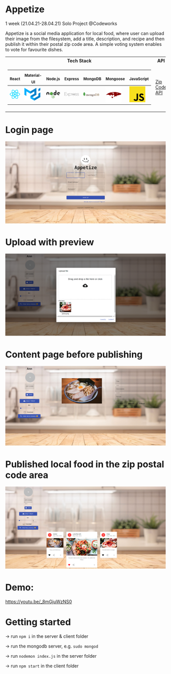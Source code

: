 # Appetize
1 week (21.04.21-28.04.21) Solo Project @Codeworks

Appetize is a social media application for local food, where user can upload their image from the filesystem,
add a title, description, and recipe and then publish it within their postal zip code area.
A simple voting system enables to vote for favourite dishes.

<table>
<tr><th>Tech Stack</th><th>API</th></tr>
<tr><td>

 <sub> React </sub> |  <sub> Material-UI </sub> | <sub> Node.js </sub> | <sub> Express </sub> | <sub> MongoDB </sub> | <sub> Mongoose </sub> |  <sub> JavaScript </sub> 
|--|--|--|--|--|--|--
[<img src="https://github.com/nik-neg/appetize/blob/main/techstack_images/react.svg" alt="drawing" width="50"/>](https://reactjs.org/) | [<img src="https://github.com/nik-neg/appetize/blob/main/techstack_images/material-ui.svg" alt="drawing" width="50"/>](https://material-ui.com/) | [<img src="https://github.com/nik-neg/appetize/blob/main/techstack_images/nodejs.svg" alt="drawing" width="50"/>](https://nodejs.org/en/) | [<img src="https://github.com/nik-neg/appetize/blob/main/techstack_images/express.svg" alt="drawing" width="50"/>](https://expressjs.com/) |  [<img src="https://github.com/nik-neg/appetize/blob/main/techstack_images/mongodb.svg" alt="drawing" width="50"/>](https://www.mongodb.com/) |  [<img src="https://github.com/nik-neg/appetize/blob/main/techstack_images/mongoose.png" alt="drawing" width="50"/>](https://mongoosejs.com/) |  [<img src="https://github.com/nik-neg/appetize/blob/main/techstack_images/javascript.svg" alt="drawing" width="50"/>](https://www.javascript.com/)
 </td><td>
 
[Zip Code API](https://zipcodebase.com/)
<tr><td></table> 

# Login page
![alt text](https://github.com/nik-neg/appetize/blob//main/images/1_login.png)

# Upload with preview
![alt text](https://github.com/nik-neg/appetize/blob//main/images/2_dropzone_preview.png)

# Content page before publishing
![alt text](https://github.com/nik-neg/appetize/blob//main/images/3_favourite_food.png)

# Published local food in the zip postal code area
![alt text](https://github.com/nik-neg/appetize/blob//main/images/4_area_food.png)

# Demo:
https://youtu.be/_8mGjuWzNS0

# Getting started

-> run `npm i` in the server & client folder
  
-> run the mongodb server, e.g. `sudo mongod`
  
-> run `nodemon index.js` in the server folder

-> run `npm start` in the client folder
